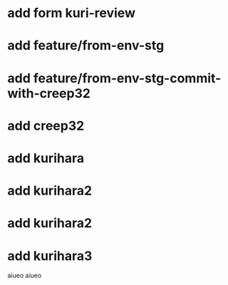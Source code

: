# add form kuri-review

# add feature/from-env-stg


# add feature/from-env-stg-commit-with-creep32

# add creep32

# add kurihara

# add kurihara2

# add kurihara2

# add kurihara3

aiueo
aiueo
